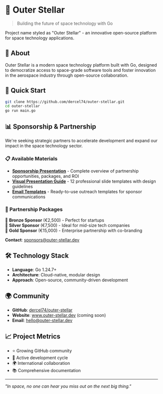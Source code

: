 # 🚀 Outer Stellar

> Building the future of space technology with Go

Project name styled as "Outer Stellar" - an innovative open-source platform for space technology applications.

## 🌟 About

Outer Stellar is a modern space technology platform built with Go, designed to democratize access to space-grade software tools and foster innovation in the aerospace industry through open-source collaboration.

## 🚀 Quick Start

```bash
git clone https://github.com/dercel74/outer-stellar.git
cd outer-stellar
go run main.go
```

## 📊 Sponsorship & Partnership

We're seeking strategic partners to accelerate development and expand our impact in the space technology sector.

### 📋 Available Materials

- **[Sponsorship Presentation](sponsorship-presentation.md)** - Complete overview of partnership opportunities, packages, and ROI
- **[Visual Presentation Guide](visual-presentation-guide.md)** - 12 professional slide templates with design guidelines  
- **[Email Templates](sponsor-email-template.md)** - Ready-to-use outreach templates for sponsor communications

### 💼 Partnership Packages

🥉 **Bronze Sponsor** (€2,500) - Perfect for startups  
🥈 **Silver Sponsor** (€7,500) - Ideal for mid-size tech companies  
🥇 **Gold Sponsor** (€15,000) - Enterprise partnership with co-branding  

**Contact**: sponsors@outer-stellar.dev

## 🛠️ Technology Stack

- **Language**: Go 1.24.7+
- **Architecture**: Cloud-native, modular design
- **Approach**: Open-source, community-driven development

## 🌍 Community

- **GitHub**: [dercel74/outer-stellar](https://github.com/dercel74/outer-stellar)
- **Website**: www.outer-stellar.dev (coming soon)
- **Email**: hello@outer-stellar.dev

## 📈 Project Metrics

- ⭐ Growing GitHub community
- 🔄 Active development cycle
- 🌍 International collaboration
- 📚 Comprehensive documentation

---

*"In space, no one can hear you miss out on the next big thing."*